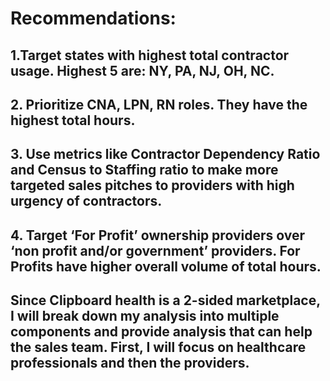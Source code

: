 # Recommendations:
## 1.Target states with highest total contractor usage. Highest 5 are: NY, PA, NJ, OH, NC.
## 2. Prioritize CNA, LPN, RN roles. They have the highest total hours.
## 3. Use metrics like Contractor Dependency Ratio and Census to Staffing ratio to make more targeted sales pitches to providers with high urgency of contractors.
## 4. Target ‘For Profit’ ownership providers over ‘non profit and/or government’ providers. For Profits have higher overall volume of total hours.

## Since Clipboard health is a 2-sided marketplace, I will break down my analysis into multiple components and provide analysis that can help the sales team. First, I will focus on healthcare professionals and then the providers.

